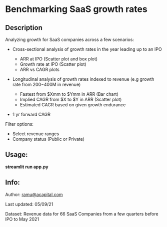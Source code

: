 # Benchmarking SaaS growth rates

## Description
Analyzing growth for SaaS companies across a few scenarios:

* Cross-sectional analysis of growth rates in the year leading up to an IPO
  * ARR at IPO (Scatter plot and box plot)
  * Growth rate at IPO (Scatter plot)
  * ARR vs CAGR plots

* Longitudinal analysis of growth rates indexed to revenue (e.g growth rate from $200-$400M in revenue)
  * Fastest from $Xmm to $Ymm in ARR (Bar chart)
  * Implied CAGR from $X to $Y in ARR (Scatter plot)
  * Estimated CAGR based on given growth endurance

* 1 yr forward CAGR

Filter options:
  * Select revenue ranges
  * Company status (Public or Private)
  
## Usage: 
**streamlit run app.py**

## Info:

Author: ramu@acapital.com

Last updated: 05/09/21

Dataset: Revenue data for 66 SaaS Companies from a few quarters before IPO to May 2021
